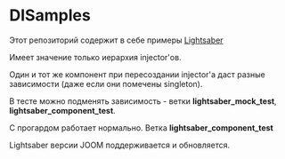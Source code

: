 # DISamples

Этот репозиторий содержит в себе примеры [Lightsaber](https://github.com/joomcode/lightsaber)

Имеет значение только иерархия injector'ов.

Один и тот же компонент при пересоздании injector'а даст разные зависимости (даже если они помечены singleton).

В тесте можно подменять зависимость - ветки **lightsaber_mock_test**, **lightsaber_component_test**.

C прогардом работает нормально. Ветка **lightsaber_component_test**

Lightsaber версии JOOM поддерживается и обновляется. 
